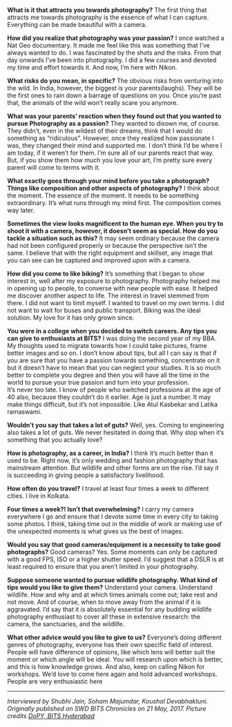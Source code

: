 <p><!-- wp:paragraph --></p>
<p><strong>What is it that attracts you towards photography?</strong> The first thing that attracts me towards photography is the essence of what I can capture. Everything can be made beautiful with a camera.</p>
<p><!-- /wp:paragraph --></p>
<p><!-- wp:paragraph --></p>
<p><strong>How did you realize that photography was your passion?</strong> I once watched a Nat Geo documentary. It made me feel like this was something that I’ve always wanted to do. I was fascinated by the shots and the risks. From that day onwards I’ve been into photography. I did a few courses and devoted my time and effort towards it. And now, I’m here with Nikon.</p>
<p><!-- /wp:paragraph --></p>
<p><!-- wp:paragraph --></p>
<p><strong>What risks do you mean, in specific?</strong> The obvious risks from venturing into the wild. In India, however, the biggest is your parents(laughs). They will be the first ones to rain down a barrage of questions on you. Once you’re past that, the animals of the wild won’t really scare you anymore.</p>
<p><!-- /wp:paragraph --></p>
<p><!-- wp:paragraph --></p>
<p><strong>What was your parents’ reaction when they found out that you wanted to pursue Photography as a passion?</strong> They wanted to disown me, of course. They didn’t, even in the wildest of their dreams, think that I would do something as “ridiculous”. However, once they realized how passionate I was, they changed their mind and supported me. I don’t think I’d be where I am today, if it weren’t for them. I’m sure all of our parents react that way. But, if you show them how much you love your art, I’m pretty sure every parent will come to terms with it.</p>
<p><!-- /wp:paragraph --></p>
<p><!-- wp:paragraph --></p>
<p><strong>What exactly goes through your mind before you take a photograph? Things like composition and other aspects of photography?</strong> I think about the moment. The essence of the moment. It needs to be something extraordinary. It’s what runs through my mind first. The composition comes way later.</p>
<p><!-- /wp:paragraph --></p>
<p><!-- wp:paragraph --></p>
<p><strong>Sometimes the view looks magnificent to the human eye. When you try to shoot it with a camera, however, it doesn’t seem as special. How do you tackle a situation such as this?</strong> It may seem ordinary because the camera had not been configured properly or because the perspective isn’t the same. I believe that with the right equipment and skillset, any image that you can see can be captured and improved upon with a camera.</p>
<p><!-- /wp:paragraph --></p>
<p><!-- wp:paragraph --></p>
<p><strong>How did you come to like biking?</strong> It’s something that I began to show interest in, well after my exposure to photography. Photography helped me in opening up to people, to converse with new people with ease. It helped me discover another aspect to life. The interest in travel stemmed from there. I did not want to limit myself. I wanted to travel on my own terms. I did not want to wait for buses and public transport. Biking was the ideal solution. My love for it has only grown since.</p>
<p><!-- /wp:paragraph --></p>
<p><!-- wp:paragraph --></p>
<p><strong>You were in a college when you decided to switch careers. Any tips you can give to enthusiasts at BITS?</strong> I was doing the second year of my BBA. My thoughts used to migrate towards how I could take pictures, frame better images and so on. I don’t know about tips, but all I can say is that if you are sure that you have a passion towards something, concentrate on it but it doesn’t have to mean that you can neglect your studies. It is so much better to complete you degree and then you will have all the time in the world to pursue your true passion and turn into your profession.<br />It’s never too late. I know of people who switched professions at the age of 40 also, because they couldn’t do it earlier. Age is just a number. It may make things difficult, but it’s not impossible. Like Atul Kasbekar and Latika ramaswami.</p>
<p><!-- /wp:paragraph --></p>
<p><!-- wp:paragraph --></p>
<p><strong>Wouldn’t you say that takes a lot of guts?</strong> Well, yes. Coming to engineering also takes a lot of guts. We never hesitated in doing that. Why stop when it’s something that you actually love?</p>
<p><!-- /wp:paragraph --></p>
<p><!-- wp:paragraph --></p>
<p><strong>How is photography, as a career, in India?</strong> I think it’s much better than it used to be. Right now, it’s only wedding and fashion photography that has mainstream attention. But wildlife and other forms are on the rise. I’d say it is succeeding in giving people a satisfactory livelihood.</p>
<p><!-- /wp:paragraph --></p>
<p><!-- wp:paragraph --></p>
<p><strong>How often do you travel?</strong> I travel at least four times a week to different cities. I live in Kolkata.</p>
<p><!-- /wp:paragraph --></p>
<p><!-- wp:paragraph --></p>
<p><strong>Four times a week?! Isn’t that overwhelming?</strong> I carry my camera everywhere I go and ensure that I devote some time in every city to taking some photos. I think, taking time out in the middle of work or making use of the unexpected moments is what gives us the best of images.</p>
<p><!-- /wp:paragraph --></p>
<p><!-- wp:paragraph --></p>
<p><strong>Would you say that good cameras/equipment is a necessity to take good photographs?</strong> Good cameras? Yes. Some moments can only be captured with a good FPS, ISO or a higher shutter speed. I’d suggest that a DSLR is at least required to ensure that you aren’t limited in your photography.</p>
<p><!-- /wp:paragraph --></p>
<p><!-- wp:paragraph --></p>
<p><strong>Suppose someone wanted to pursue wildlife photography. What kind of tips would you like to give them?</strong> Understand your camera. Understand wildlife. How and why and at which times animals come out; take rest and not move. And of course, when to move away from the animal if it is aggravated. I’d say that it is absolutely essential for any budding wildlife photography enthusiast to cover all these in extensive research: the camera, the sanctuaries, and the wildlife.</p>
<p><!-- /wp:paragraph --></p>
<p><!-- wp:paragraph --></p>
<p><strong>What other advice would you like to give to us?</strong> Everyone’s doing different genres of photography, everyone has their own specific field of interest. People will have difference of opinions, like which lens will better suit the moment or which angle will be ideal. You will research upon which is better, and this is how knowledge grows. And also, keep on calling Nikon for workshops. We’d love to come here again and hold advanced workshops. People are very enthusiastic here</p>
<p><!-- /wp:paragraph --></p>
<p><!-- wp:separator --></p>
<hr class="wp-block-separator" />
<!-- /wp:separator --></p>
<p><!-- wp:paragraph --></p>
<p><em>Interviewed by Shubhi Jain, Soham Majumdar, Koushal Devabhaktuni. Originally published on SWD BITS Chronicles on 21 May, 2017. Picture credits <a href="https://github.com/journal-club/wiki-data/blob/master/orgs/dopy">DoPY, BITS Hyderabad</a></em></p>
<p><!-- /wp:paragraph --></p>
